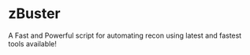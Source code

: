 # zBuster
A Fast and Powerful script for automating recon using latest and fastest tools available!
